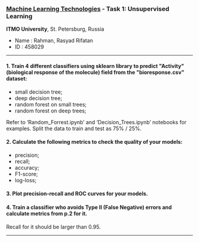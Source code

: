  ### <u>**Machine Learning Technologies</u> - Task 1**: Unsupervised Learning
__ITMO University__, St. Petersburg, Russia
- Name    : Rahman, Rasyad Rifatan <br>
- ID      : 458029
---
#### **1. Train 4 different classifiers using sklearn library to predict "Activity" (biological response of the molecule) field from the "bioresponse.csv" dataset:**

- small decision tree;
- deep decision tree;
- random forest on small trees;
- random forest on deep trees;

Refer to ‘Random_Forrest.ipynb’ and ‘Decision_Trees.ipynb’ notebooks for examples. Split the data to train and test as 75% / 25%.
#### **2. Calculate the following metrics to check the quality of your models:**

- precision;
- recall;
- accuracy;
- F1-score;
- log-loss;
#### **3. Plot precision-recall and ROC curves for your models.**
#### **4. Train a classifier who avoids Type II (False Negative) errors and calculate metrics from p.2 for it.**

Recall for it should be larger than 0.95.

---